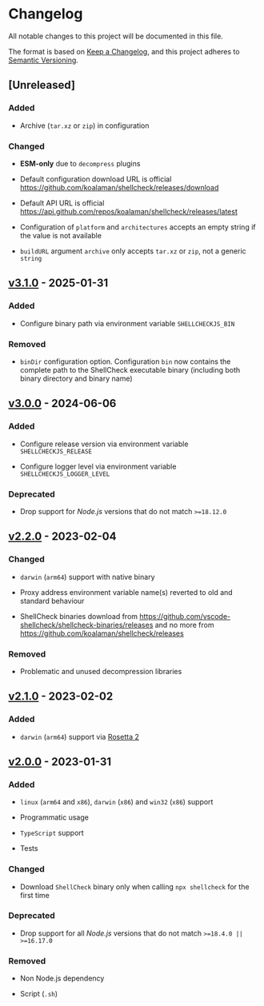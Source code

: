 <!-- markdownlint-disable MD024 -->

# Changelog

All notable changes to this project will be documented in this file.

The format is based on [Keep a Changelog](https://keepachangelog.com/en/1.1.0),
and this project adheres to [Semantic Versioning](https://semver.org/spec/v2.0.0.html).

## [Unreleased]

### Added

- Archive (`tar.xz` or `zip`) in configuration

### Changed

- **ESM-only** due to `decompress` plugins

- Default configuration download URL is official <https://github.com/koalaman/shellcheck/releases/download>

- Default API URL is official <https://api.github.com/repos/koalaman/shellcheck/releases/latest>

- Configuration of `platform` and `architectures` accepts an empty string if the value is not available

- `buildURL` argument `archive` only accepts `tar.xz` or `zip`, not a generic `string`

## [v3.1.0](https://github.com/gunar/shellcheck/releases/tag/v3.1.0) - 2025-01-31

### Added

- Configure binary path via environment variable `SHELLCHECKJS_BIN`

### Removed

- `binDir` configuration option. Configuration `bin` now contains the complete path to the ShellCheck executable binary (including both binary directory and binary name)

## [v3.0.0](https://github.com/gunar/shellcheck/releases/tag/v3.0.0) - 2024-06-06

### Added

- Configure release version via environment variable `SHELLCHECKJS_RELEASE`

- Configure logger level via environment variable `SHELLCHECKJS_LOGGER_LEVEL`

### Deprecated

- Drop support for _Node.js_ versions that do not match `>=18.12.0`

## [v2.2.0](https://github.com/gunar/shellcheck/releases/tag/v2.2.0) - 2023-02-04

### Changed

- `darwin` (`arm64`) support with native binary

- Proxy address environment variable name(s) reverted to old and standard behaviour

- ShellCheck binaries download from <https://github.com/vscode-shellcheck/shellcheck-binaries/releases> and no more from <https://github.com/koalaman/shellcheck/releases>

### Removed

- Problematic and unused decompression libraries

## [v2.1.0](https://github.com/gunar/shellcheck/releases/tag/v2.1.0) - 2023-02-02

### Added

- `darwin` (`arm64`) support via [Rosetta 2](https://support.apple.com/HT211861)

## [v2.0.0](https://github.com/gunar/shellcheck/releases/tag/v2.0.0) - 2023-01-31

### Added

- `linux` (`arm64` and `x86`), `darwin` (`x86`) and `win32` (`x86`) support

- Programmatic usage

- `TypeScript` support

- Tests

### Changed

- Download `ShellCheck` binary only when calling `npx shellcheck` for the first time

### Deprecated

- Drop support for all _Node.js_ versions that do not match `>=18.4.0 || >=16.17.0`

### Removed

- Non Node.js dependency

- Script (`.sh`)
